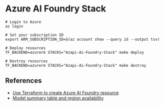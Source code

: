 # Azure AI Foundry Stack

```shell
# Login to Azure
az login

# Set your subscription ID
export ARM_SUBSCRIPTION_ID=$(az account show --query id --output tsv)

# Deploy resources
TF_BACKEND=azurerm STACKS="Azapi-Ai-Foundry-Stack" make deploy

# Destroy resources
TF_BACKEND=azurerm STACKS="Azapi-Ai-Foundry-Stack" make destroy
```

## References

- [Use Terraform to create Azure AI Foundry resource](https://learn.microsoft.com/en-us/azure/ai-foundry/how-to/create-resource-terraform)
- [Model summary table and region availability](https://learn.microsoft.com/en-us/azure/ai-foundry/foundry-models/concepts/models-sold-directly-by-azure?pivots=azure-openai&tabs=global-standard-aoai%2Cstandard-chat-completions%2Cglobal-standard#model-summary-table-and-region-availability)
